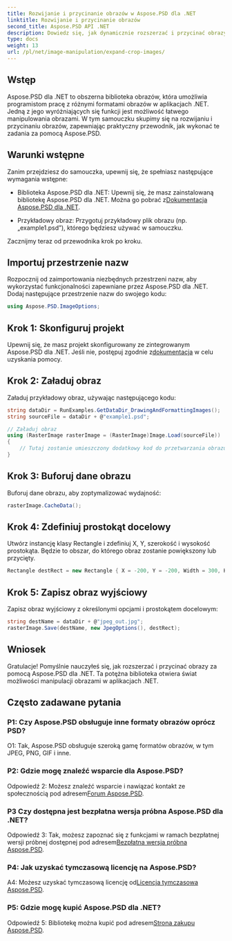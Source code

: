 ```yaml
---
title: Rozwijanie i przycinanie obrazów w Aspose.PSD dla .NET
linktitle: Rozwijanie i przycinanie obrazów
second_title: Aspose.PSD API .NET
description: Dowiedz się, jak dynamicznie rozszerzać i przycinać obrazy za pomocą Aspose.PSD dla .NET. Postępuj zgodnie z naszym przewodnikiem krok po kroku, aby uzyskać płynną manipulację obrazem.
type: docs
weight: 13
url: /pl/net/image-manipulation/expand-crop-images/
---
```

## Wstęp

Aspose.PSD dla .NET to obszerna biblioteka obrazów, która umożliwia programistom pracę z różnymi formatami obrazów w aplikacjach .NET. Jedną z jego wyróżniających się funkcji jest możliwość łatwego manipulowania obrazami. W tym samouczku skupimy się na rozwijaniu i przycinaniu obrazów, zapewniając praktyczny przewodnik, jak wykonać te zadania za pomocą Aspose.PSD.

## Warunki wstępne

Zanim przejdziesz do samouczka, upewnij się, że spełniasz następujące wymagania wstępne:

-  Biblioteka Aspose.PSD dla .NET: Upewnij się, że masz zainstalowaną bibliotekę Aspose.PSD dla .NET. Można go pobrać z[Dokumentacja Aspose.PSD dla .NET](https://reference.aspose.com/psd/net/).

- Przykładowy obraz: Przygotuj przykładowy plik obrazu (np. „example1.psd”), którego będziesz używać w samouczku.

Zacznijmy teraz od przewodnika krok po kroku.

## Importuj przestrzenie nazw

Rozpocznij od zaimportowania niezbędnych przestrzeni nazw, aby wykorzystać funkcjonalności zapewniane przez Aspose.PSD dla .NET. Dodaj następujące przestrzenie nazw do swojego kodu:

```csharp
using Aspose.PSD.ImageOptions;
```

## Krok 1: Skonfiguruj projekt

 Upewnij się, że masz projekt skonfigurowany ze zintegrowanym Aspose.PSD dla .NET. Jeśli nie, postępuj zgodnie z[dokumentacja](https://reference.aspose.com/psd/net/) w celu uzyskania pomocy.

## Krok 2: Załaduj obraz

Załaduj przykładowy obraz, używając następującego kodu:

```csharp
string dataDir = RunExamples.GetDataDir_DrawingAndFormattingImages();
string sourceFile = dataDir + @"example1.psd";

// Załaduj obraz
using (RasterImage rasterImage = (RasterImage)Image.Load(sourceFile))
{
    // Tutaj zostanie umieszczony dodatkowy kod do przetwarzania obrazu
}
```

## Krok 3: Buforuj dane obrazu

Buforuj dane obrazu, aby zoptymalizować wydajność:

```csharp
rasterImage.CacheData();
```

## Krok 4: Zdefiniuj prostokąt docelowy

Utwórz instancję klasy Rectangle i zdefiniuj X, Y, szerokość i wysokość prostokąta. Będzie to obszar, do którego obraz zostanie powiększony lub przycięty.

```csharp
Rectangle destRect = new Rectangle { X = -200, Y = -200, Width = 300, Height = 300 };
```

## Krok 5: Zapisz obraz wyjściowy

Zapisz obraz wyjściowy z określonymi opcjami i prostokątem docelowym:

```csharp
string destName = dataDir + @"jpeg_out.jpg";
rasterImage.Save(destName, new JpegOptions(), destRect);
```

## Wniosek

Gratulacje! Pomyślnie nauczyłeś się, jak rozszerzać i przycinać obrazy za pomocą Aspose.PSD dla .NET. Ta potężna biblioteka otwiera świat możliwości manipulacji obrazami w aplikacjach .NET.

## Często zadawane pytania

### P1: Czy Aspose.PSD obsługuje inne formaty obrazów oprócz PSD?

O1: Tak, Aspose.PSD obsługuje szeroką gamę formatów obrazów, w tym JPEG, PNG, GIF i inne.

### P2: Gdzie mogę znaleźć wsparcie dla Aspose.PSD?

 Odpowiedź 2: Możesz znaleźć wsparcie i nawiązać kontakt ze społecznością pod adresem[Forum Aspose.PSD](https://forum.aspose.com/c/psd/34).

### P3 Czy dostępna jest bezpłatna wersja próbna Aspose.PSD dla .NET?

 Odpowiedź 3: Tak, możesz zapoznać się z funkcjami w ramach bezpłatnej wersji próbnej dostępnej pod adresem[Bezpłatna wersja próbna Aspose.PSD](https://releases.aspose.com/).

### P4: Jak uzyskać tymczasową licencję na Aspose.PSD?

 A4: Możesz uzyskać tymczasową licencję od[Licencja tymczasowa Aspose.PSD](https://purchase.aspose.com/temporary-license/).

### P5: Gdzie mogę kupić Aspose.PSD dla .NET?

 Odpowiedź 5: Bibliotekę można kupić pod adresem[Strona zakupu Aspose.PSD](https://purchase.aspose.com/buy).